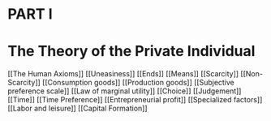  PART l
=======

# The Theory of the Private Individual

[[The Human Axioms]]
[[Uneasiness]]
[[Ends]]
[[Means]]
[[Scarcity]]
[[Non-Scarcity]]
[[Consumption goods]]
[[Production goods]]
[[Subjective preference scale]]
[[Law of marginal utility]]
[[Choice]]
[[Judgement]]
[[Time]]
[[Time Preference]]
[[Entrepreneurial profit]]
[[Specialized factors]]
[[Labor and leisure]]
[[Capital Formation]]